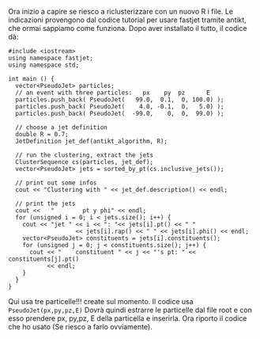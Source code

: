 Ora inizio a capire se riesco a riclusterizzare con un nuovo R i file. 
Le indicazioni provengono dal codice tutorial per usare fastjet tramite antikt, che ormai sappiamo come funziona. Dopo aver installato il tutto, il codice dà: 
``` #include "fastjet/ClusterSequence.hh"
#include <iostream>
using namespace fastjet;
using namespace std;

int main () {
  vector<PseudoJet> particles;
  // an event with three particles:   px    py  pz      E
  particles.push_back( PseudoJet(   99.0,  0.1,  0, 100.0) ); 
  particles.push_back( PseudoJet(    4.0, -0.1,  0,   5.0) ); 
  particles.push_back( PseudoJet(  -99.0,    0,  0,  99.0) );

  // choose a jet definition
  double R = 0.7;
  JetDefinition jet_def(antikt_algorithm, R);

  // run the clustering, extract the jets
  ClusterSequence cs(particles, jet_def);
  vector<PseudoJet> jets = sorted_by_pt(cs.inclusive_jets());

  // print out some infos
  cout << "Clustering with " << jet_def.description() << endl;

  // print the jets
  cout <<   "        pt y phi" << endl;
  for (unsigned i = 0; i < jets.size(); i++) {
    cout << "jet " << i << ": "<< jets[i].pt() << " " 
                   << jets[i].rap() << " " << jets[i].phi() << endl;
    vector<PseudoJet> constituents = jets[i].constituents();
    for (unsigned j = 0; j < constituents.size(); j++) {
      cout << "    constituent " << j << "'s pt: " << constituents[j].pt()
           << endl;
    }
  }
}
```

Qui usa tre particelle!!! create sul momento. Il codice usa `PseudoJet(px,py,pz,E)` Dovrà quindi estrarre le particelle dal file root e con esso prendere px, py,pz, E della particella e inserirla. Ora riporto il codice che ho usato (Se riesco a farlo ovviamente).
